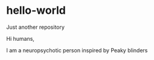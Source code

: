 # hello-world
Just another repository


Hi humans,

I am a neuropsychotic person inspired by Peaky blinders
